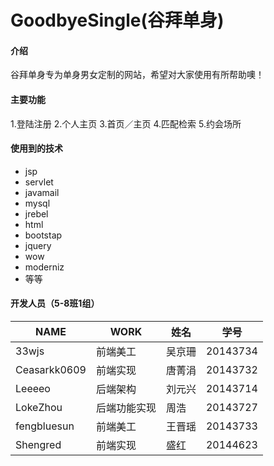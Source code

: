 # GoodbyeSingle(谷拜单身)
#### 介绍
谷拜单身专为单身男女定制的网站，希望对大家使用有所帮助噢！

#### 主要功能
1.登陆注册
2.个人主页
3.首页／主页
4.匹配检索
5.约会场所

#### 使用到的技术
- jsp
- servlet
- javamail
- mysql
- jrebel
- html
- bootstap
- jquery
- wow
- moderniz
- 等等

#### 开发人员（5-8班1组）
| NAME | WORK |姓名|学号|
|--------|--------|-----|-----|
| 33wjs  |  前端美工 |吴京珊|20143734|
|Ceasarkk0609|前端实现|唐菁涓|20143732|
|Leeeeo|后端架构|刘元兴|20143714|
|LokeZhou|后端功能实现|周浩|20143727|
|fengbluesun|前端美工|王晋瑶|20143733|
|Shengred|前端实现|盛红|20144623|


